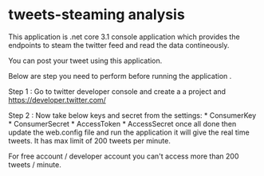 # tweets-steaming analysis

This application is .net core 3.1 console application which provides the endpoints to steam the twitter feed and read the data contineously.

You can post your tweet using this application.

Below are step you need to perform before running the application .

Step 1 : Go to twitter developer console and create a a project and https://developer.twitter.com/

Step 2 : Now take below keys and secret from the settings:
         * ConsumerKey
         * ConsumerSecret
         * AccessToken
         * AccessSecret
once all done then update the web.config file and run the application it will give the real time tweets. It has max limit of 200 tweets per minute.

For free account / developer account you can't access more than 200 tweets / minute.
